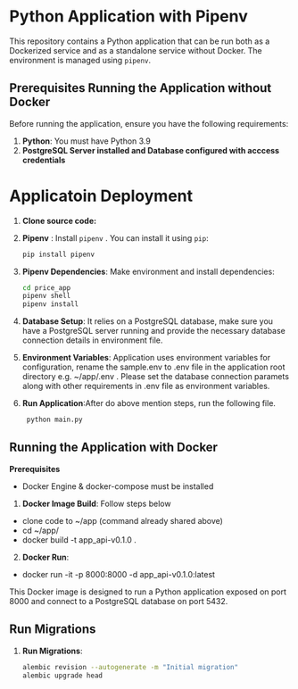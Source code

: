# Python Application with Pipenv

This repository contains a Python application that can be run both as a Dockerized service and as a standalone service without Docker. The environment is managed using `pipenv`.

## Prerequisites  Running the Application without Docker

Before running the application, ensure you have the following requirements:

1. **Python**: You must have Python 3.9
2. **PostgreSQL Server installed and Database configured with acccess credentials**

# Applicatoin Deployment 

1. **Clone source code:**
   

2. **Pipenv** : Install `pipenv` . You can install it using `pip`:

   ```bash
   pip install pipenv
   ```
3. **Pipenv Dependencies**: Make environment and install dependencies:
   ```bash
   cd price_app
   pipenv shell
   pipenv install
   ```
4. **Database Setup**: 
   It relies on a PostgreSQL database, make sure you have a PostgreSQL server running and provide the necessary database connection details in environment file.
         

5. **Environment Variables**:
   Application uses environment variables for configuration, rename the sample.env to .env file in the application root directory e.g. ~/app/.env . Please set the database connection paramets along with other requirements in .env file as environment variables. 
    
    
6. **Run Application**:After do above mention steps, run the following file.
   ```bash
    python main.py 
   ```

## Running the Application with Docker
**Prerequisites**
- Docker Engine & docker-compose must be installed
 
1. **Docker Image Build**: 
 Follow steps below
 - clone code to ~/app (command already shared above)
 - cd ~/app/
 - docker build -t app_api-v0.1.0 .
2. **Docker Run**:
 - docker run -it -p 8000:8000 -d app_api-v0.1.0:latest 
 
This Docker image is designed to run a Python application exposed on port 8000 and connect to a PostgreSQL database on port 5432.

## Run Migrations
1. **Run Migrations**: 
   ```bash
   alembic revision --autogenerate -m "Initial migration"
   alembic upgrade head
   
   ```



